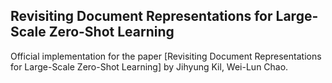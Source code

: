 ## Revisiting Document Representations for Large-Scale Zero-Shot Learning

Official implementation for the paper [Revisiting Document Representations for Large-Scale Zero-Shot Learning] by Jihyung Kil, Wei-Lun Chao.
